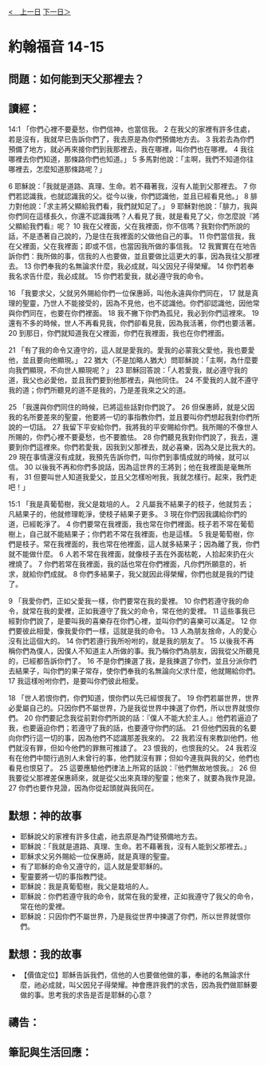 [<　上一日](/Bible/John/Day12.html) [下一日＞](/Bible/John/Day14.html)

# 約翰福音 14-15

## 問題：如何能到天父那裡去？

## 讀經：

14:1 「你們心裡不要憂愁，你們信神，也當信我。 2 在我父的家裡有許多住處，若是沒有，我就早已告訴你們了，我去原是為你們預備地方去。 3 我若去為你們預備了地方，就必再來接你們到我那裡去，我在哪裡，叫你們也在哪裡。 4 我往哪裡去你們知道，那條路你們也知道。」 5 多馬對他說：「主啊，我們不知道你往哪裡去，怎麼知道那條路呢？」

6 耶穌說：「我就是道路、真理、生命。若不藉著我，沒有人能到父那裡去。 7 你們若認識我，也就認識我的父。從今以後，你們認識他，並且已經看見他。」 8 腓力對他說：「求主將父顯給我們看，我們就知足了。」 9 耶穌對他說：「腓力，我與你們同在這樣長久，你還不認識我嗎？人看見了我，就是看見了父，你怎麼說『將父顯給我們看』呢？ 10 我在父裡面，父在我裡面，你不信嗎？我對你們所說的話，不是憑著自己說的，乃是住在我裡面的父做他自己的事。 11 你們當信我，我在父裡面，父在我裡面；即或不信，也當因我所做的事信我。 12 我實實在在地告訴你們：我所做的事，信我的人也要做，並且要做比這更大的事，因為我往父那裡去。 13 你們奉我的名無論求什麼，我必成就，叫父因兒子得榮耀。 14 你們若奉我名求告什麼，我必成就。 15 你們若愛我，就必遵守我的命令。

16 「我要求父，父就另外賜給你們一位保惠師，叫他永遠與你們同在， 17 就是真理的聖靈，乃世人不能接受的，因為不見他，也不認識他。你們卻認識他，因他常與你們同在，也要在你們裡面。 18 我不撇下你們為孤兒，我必到你們這裡來。 19 還有不多的時候，世人不再看見我，你們卻看見我，因為我活著，你們也要活著。 20 到那日，你們就知道我在父裡面，你們在我裡面，我也在你們裡面。

21 「有了我的命令又遵守的，這人就是愛我的。愛我的必蒙我父愛他，我也要愛他，並且要向他顯現。」 22 猶大（不是加略人猶大）問耶穌說：「主啊，為什麼要向我們顯現，不向世人顯現呢？」 23 耶穌回答說：「人若愛我，就必遵守我的道，我父也必愛他，並且我們要到他那裡去，與他同住。 24 不愛我的人就不遵守我的道；你們所聽見的道不是我的，乃是差我來之父的道。

25 「我還與你們同住的時候，已將這些話對你們說了。 26 但保惠師，就是父因我的名所要差來的聖靈，他要將一切的事指教你們，並且要叫你們想起我對你們所說的一切話。 27 我留下平安給你們，我將我的平安賜給你們。我所賜的不像世人所賜的，你們心裡不要憂愁，也不要膽怯。 28 你們聽見我對你們說了，我去，還要到你們這裡來。你們若愛我，因我到父那裡去，就必喜樂，因為父是比我大的。 29 現在事情還沒有成就，我預先告訴你們，叫你們到事情成就的時候，就可以信。 30 以後我不再和你們多說話，因為這世界的王將到；他在我裡面是毫無所有， 31 但要叫世人知道我愛父，並且父怎樣吩咐我，我就怎樣行。起來，我們走吧！」

15:1 「我是真葡萄樹，我父是栽培的人。 2 凡屬我不結果子的枝子，他就剪去；凡結果子的，他就修理乾淨，使枝子結果子更多。 3 現在你們因我講給你們的道，已經乾淨了。 4 你們要常在我裡面，我也常在你們裡面。枝子若不常在葡萄樹上，自己就不能結果子；你們若不常在我裡面，也是這樣。 5 我是葡萄樹，你們是枝子。常在我裡面的，我也常在他裡面，這人就多結果子；因為離了我，你們就不能做什麼。 6 人若不常在我裡面，就像枝子丟在外面枯乾，人拾起來扔在火裡燒了。 7 你們若常在我裡面，我的話也常在你們裡面，凡你們所願意的，祈求，就給你們成就。 8 你們多結果子，我父就因此得榮耀，你們也就是我的門徒了。

9 「我愛你們，正如父愛我一樣，你們要常在我的愛裡。 10 你們若遵守我的命令，就常在我的愛裡，正如我遵守了我父的命令，常在他的愛裡。 11 這些事我已經對你們說了，是要叫我的喜樂存在你們心裡，並叫你們的喜樂可以滿足。 12 你們要彼此相愛，像我愛你們一樣，這就是我的命令。 13 人為朋友捨命，人的愛心沒有比這個大的。 14 你們若遵行我所吩咐的，就是我的朋友了。 15 以後我不再稱你們為僕人，因僕人不知道主人所做的事。我乃稱你們為朋友，因我從父所聽見的，已經都告訴你們了。 16 不是你們揀選了我，是我揀選了你們，並且分派你們去結果子，叫你們的果子常存，使你們奉我的名無論向父求什麼，他就賜給你們。 17 我這樣吩咐你們，是要叫你們彼此相愛。

18 「世人若恨你們，你們知道，恨你們以先已經恨我了。 19 你們若屬世界，世界必愛屬自己的。只因你們不屬世界，乃是我從世界中揀選了你們，所以世界就恨你們。 20 你們要記念我從前對你們所說的話：『僕人不能大於主人。』他們若逼迫了我，也要逼迫你們；若遵守了我的話，也要遵守你們的話。 21 但他們因我的名要向你們行這一切的事，因為他們不認識那差我來的。 22 我若沒有來教訓他們，他們就沒有罪，但如今他們的罪無可推諉了。 23 恨我的，也恨我的父。 24 我若沒有在他們中間行過別人未曾行的事，他們就沒有罪；但如今連我與我的父，他們也看見也恨惡了。 25 這要應驗他們律法上所寫的話說：『他們無故地恨我。』 26 但我要從父那裡差保惠師來，就是從父出來真理的聖靈；他來了，就要為我作見證。 27 你們也要作見證，因為你從起頭就與我同在。

## 默想：神的故事
+ 耶穌說父的家裡有許多住處，祂去原是為門徒預備地方去。
+ 耶穌說：「我就是道路、真理、生命。若不藉著我，沒有人能到父那裡去。」
+ 耶穌求父另外賜給一位保惠師，就是真理的聖靈。
+ 有了耶穌的命令又遵守的，這人就是愛耶穌的。
+ 聖靈要將一切的事指教門徒。
+ 耶穌說：我是真葡萄樹，我父是栽培的人。
+ 耶穌說：你們若遵守我的命令，就常在我的愛裡，正如我遵守了我父的命令，常在他的愛裡。
+ 耶穌說：只因你們不屬世界，乃是我從世界中揀選了你們，所以世界就恨你們。

## 默想：我的故事
+ 【價值定位】耶穌告訴我們，信他的人也要做他做的事，奉祂的名無論求什麼，祂必成就，叫父因兒子得榮耀。神會應許我們的求告，因為我們做耶穌要做的事。思考我的求告是否是耶穌的心意？

## 禱告：

## 筆記與生活回應：
